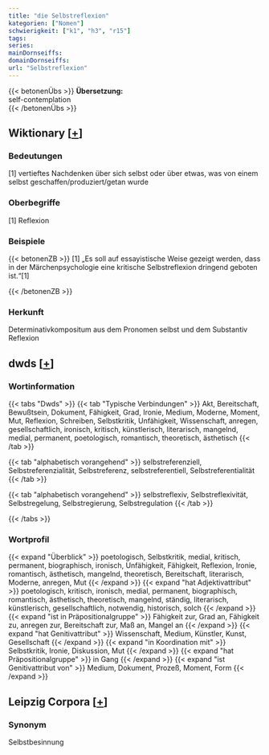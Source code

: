 ```yaml
---
title: "die Selbstreflexion"
kategorien: ["Nomen"]
schwierigkeit: ["k1", "h3", "r15"]
tags:
series:
mainDornseiffs:
domainDornseiffs:
url: "Selbstreflexion"
---
```


{{< betonenÜbs >}}
**Übersetzung:**  
self-contemplation  
{{< /betonenÜbs >}}

## Wiktionary [[+](https://de.wiktionary.org/wiki/Selbstreflexion)]

### Bedeutungen
[1] vertieftes Nachdenken über sich selbst oder über etwas, was von einem selbst geschaffen/produziert/getan wurde  

### Oberbegriffe
[1] Reflexion  

### Beispiele
{{< betonenZB >}}
[1] „Es soll auf essayistische Weise gezeigt werden, dass in der Märchenpsychologie eine kritische Selbstreflexion dringend geboten ist.“[1]  

{{< /betonenZB >}}
### Herkunft
Determinativkompositum aus dem Pronomen selbst und dem Substantiv Reflexion  



## dwds [[+](https://www.dwds.de/wb/Selbstreflexion)]

### Wortinformation
{{< tabs "Dwds" >}}
{{< tab "Typische Verbindungen" >}}
Akt, Bereitschaft, Bewußtsein, Dokument, Fähigkeit, Grad, Ironie, Medium, Moderne, Moment, Mut, Reflexion, Schreiben, Selbstkritik, Unfähigkeit, Wissenschaft, anregen, gesellschaftlich, ironisch, kritisch, künstlerisch, literarisch, mangelnd, medial, permanent, poetologisch, romantisch, theoretisch, ästhetisch
{{< /tab >}}

{{< tab "alphabetisch vorangehend" >}}
selbstreferenziell, Selbstreferenzialität, Selbstreferenz, selbstreferentiell, Selbstreferentialität
{{< /tab >}}

{{< tab "alphabetisch vorangehend" >}}
selbstreflexiv, Selbstreflexivität, Selbstregelung, Selbstregierung, Selbstregulation
{{< /tab >}}

{{< /tabs >}}

### Wortprofil
{{< expand "Überblick" >}} poetologisch, Selbstkritik, medial, kritisch, permanent, biographisch, ironisch, Unfähigkeit, Fähigkeit, Reflexion, Ironie, romantisch, ästhetisch, mangelnd, theoretisch, Bereitschaft, literarisch, Moderne, anregen, Mut {{< /expand >}}
{{< expand "hat Adjektivattribut" >}} poetologisch, kritisch, ironisch, medial, permanent, biographisch, romantisch, ästhetisch, theoretisch, mangelnd, ständig, literarisch, künstlerisch, gesellschaftlich, notwendig, historisch, solch {{< /expand >}}
{{< expand "ist in Präpositionalgruppe" >}} Fähigkeit zur, Grad an, Fähigkeit zu, anregen zur, Bereitschaft zur, Maß an, Mangel an {{< /expand >}}
{{< expand "hat Genitivattribut" >}} Wissenschaft, Medium, Künstler, Kunst, Gesellschaft {{< /expand >}}
{{< expand "in Koordination mit" >}} Selbstkritik, Ironie, Diskussion, Mut {{< /expand >}}
{{< expand "hat Präpositionalgruppe" >}} in Gang {{< /expand >}}
{{< expand "ist Genitivattribut von" >}} Medium, Dokument, Prozeß, Moment, Form {{< /expand >}}

## Leipzig Corpora [[+](https://corpora.uni-leipzig.de/en/res?word=Selbstreflexion&corpusId=deu_newscrawl-public_2018)]


### Synonym
Selbstbesinnung


